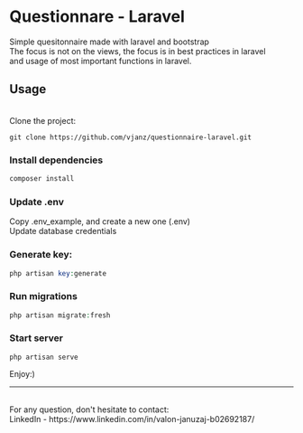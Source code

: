 # Questionnare - Laravel

Simple quesitonnaire made with laravel and bootstrap <br>
The focus is not on the views, the focus is in best practices in laravel <br>
and usage of most important functions in laravel.

## Usage<br>
<br>
Clone the project:<br>


```
git clone https://github.com/vjanz/questionnaire-laravel.git
```

### Install dependencies

```php
composer install
```
### Update .env
Copy .env_example, and create a new one (.env)<br>
Update database credentials

### Generate key:
```php
php artisan key:generate
```

### Run migrations
```php
php artisan migrate:fresh
```

### Start server
```
php artisan serve
```

Enjoy:)
<hr>

<br>
For any question, don't hesitate to contact:<br>
LinkedIn - https://www.linkedin.com/in/valon-januzaj-b02692187/
